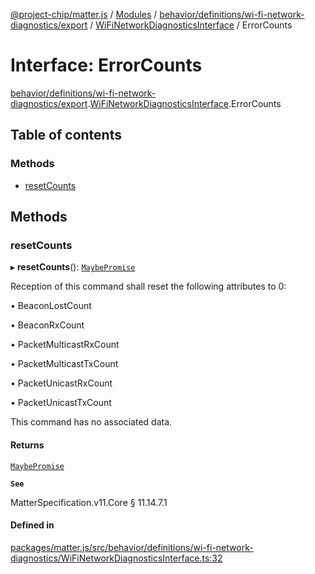 [@project-chip/matter.js](../README.md) / [Modules](../modules.md) / [behavior/definitions/wi-fi-network-diagnostics/export](../modules/behavior_definitions_wi_fi_network_diagnostics_export.md) / [WiFiNetworkDiagnosticsInterface](../modules/behavior_definitions_wi_fi_network_diagnostics_export.WiFiNetworkDiagnosticsInterface.md) / ErrorCounts

# Interface: ErrorCounts

[behavior/definitions/wi-fi-network-diagnostics/export](../modules/behavior_definitions_wi_fi_network_diagnostics_export.md).[WiFiNetworkDiagnosticsInterface](../modules/behavior_definitions_wi_fi_network_diagnostics_export.WiFiNetworkDiagnosticsInterface.md).ErrorCounts

## Table of contents

### Methods

- [resetCounts](behavior_definitions_wi_fi_network_diagnostics_export.WiFiNetworkDiagnosticsInterface.ErrorCounts.md#resetcounts)

## Methods

### resetCounts

▸ **resetCounts**(): [`MaybePromise`](../modules/util_export.md#maybepromise)

Reception of this command shall reset the following attributes to 0:

  • BeaconLostCount

  • BeaconRxCount

  • PacketMulticastRxCount

  • PacketMulticastTxCount

  • PacketUnicastRxCount

  • PacketUnicastTxCount

This command has no associated data.

#### Returns

[`MaybePromise`](../modules/util_export.md#maybepromise)

**`See`**

MatterSpecification.v11.Core § 11.14.7.1

#### Defined in

[packages/matter.js/src/behavior/definitions/wi-fi-network-diagnostics/WiFiNetworkDiagnosticsInterface.ts:32](https://github.com/project-chip/matter.js/blob/2d9f2165d2672864fda3496a6d0d5f93597f82c6/packages/matter.js/src/behavior/definitions/wi-fi-network-diagnostics/WiFiNetworkDiagnosticsInterface.ts#L32)

